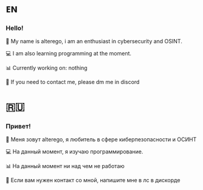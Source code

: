 # ᴇɴ

### Hello!
👤 My name is alterego, i am an enthusiast in cybersecurity and OSINT.

💻 I am also learning programming at the moment.

📊 Currently working on: nothing

💬 If you need to contact me, please dm me in discord

# 🇷🇺

### Привет!
👤 Меня зовут alterego, я любитель в сфере киберпезопасности и ОСИНТ

💻 На данный момент, я изучаю программирование.

📊 На данный момент ни над чем не работаю

💬 Если вам нужен контакт со мной, напишите мне в лс в дискорде
